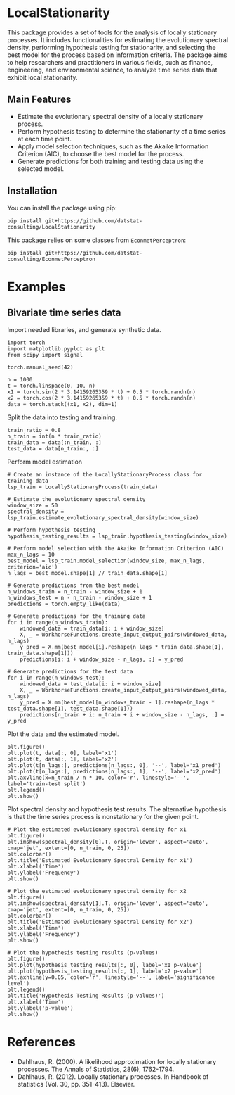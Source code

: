 # LocalStationarity

This package provides a set of tools for the analysis of locally stationary processes. It includes functionalities for estimating the evolutionary spectral density, performing hypothesis testing for stationarity, and selecting the best model for the process based on information criteria. The package aims to help researchers and practitioners in various fields, such as finance, engineering, and environmental science, to analyze time series data that exhibit local stationarity.

## Main Features

- Estimate the evolutionary spectral density of a locally stationary process.
- Perform hypothesis testing to determine the stationarity of a time series at each time point.
- Apply model selection techniques, such as the Akaike Information Criterion (AIC), to choose the best model for the process.
- Generate predictions for both training and testing data using the selected model.

## Installation

You can install the package using pip:
```
pip install git+https://github.com/datstat-consulting/LocalStationarity
```
This package relies on some classes from `EconmetPerceptron`:
```
pip install git+https://github.com/datstat-consulting/EconmetPerceptron
```

# Examples
## Bivariate time series data

Import needed libraries, and generate synthetic data.
```
import torch
import matplotlib.pyplot as plt
from scipy import signal

torch.manual_seed(42)

n = 1000
t = torch.linspace(0, 10, n)
x1 = torch.sin(2 * 3.14159265359 * t) + 0.5 * torch.randn(n)
x2 = torch.cos(2 * 3.14159265359 * t) + 0.5 * torch.randn(n)
data = torch.stack((x1, x2), dim=1)
```
Split the data into testing and training.
```
train_ratio = 0.8
n_train = int(n * train_ratio)
train_data = data[:n_train, :]
test_data = data[n_train:, :]
```
Perform model estimation
```
# Create an instance of the LocallyStationaryProcess class for training data
lsp_train = LocallyStationaryProcess(train_data)

# Estimate the evolutionary spectral density
window_size = 50
spectral_density = lsp_train.estimate_evolutionary_spectral_density(window_size)

# Perform hypothesis testing
hypothesis_testing_results = lsp_train.hypothesis_testing(window_size)

# Perform model selection with the Akaike Information Criterion (AIC)
max_n_lags = 10
best_model = lsp_train.model_selection(window_size, max_n_lags, criterion='aic')
n_lags = best_model.shape[1] // train_data.shape[1]

# Generate predictions from the best model
n_windows_train = n_train - window_size + 1
n_windows_test = n - n_train - window_size + 1
predictions = torch.empty_like(data)

# Generate predictions for the training data
for i in range(n_windows_train):
    windowed_data = train_data[i: i + window_size]
    X, _ = WorkhorseFunctions.create_input_output_pairs(windowed_data, n_lags)
    y_pred = X.mm(best_model[i].reshape(n_lags * train_data.shape[1], train_data.shape[1]))
    predictions[i: i + window_size - n_lags, :] = y_pred

# Generate predictions for the test data
for i in range(n_windows_test):
    windowed_data = test_data[i: i + window_size]
    X, _ = WorkhorseFunctions.create_input_output_pairs(windowed_data, n_lags)
    y_pred = X.mm(best_model[n_windows_train - 1].reshape(n_lags * test_data.shape[1], test_data.shape[1]))
    predictions[n_train + i: n_train + i + window_size - n_lags, :] = y_pred
```
Plot the data and the estimated model.
```
plt.figure()
plt.plot(t, data[:, 0], label='x1')
plt.plot(t, data[:, 1], label='x2')
plt.plot(t[n_lags:], predictions[n_lags:, 0], '--', label='x1_pred')
plt.plot(t[n_lags:], predictions[n_lags:, 1], '--', label='x2_pred')
plt.axvline(x=n_train / n * 10, color='r', linestyle='--', label='train-test split')
plt.legend()
plt.show()
```
Plot spectral density and hypothesis test results. The alternative hypothesis is that the time series process is nonstationary for the given point.
```
# Plot the estimated evolutionary spectral density for x1
plt.figure()
plt.imshow(spectral_density[0].T, origin='lower', aspect='auto', cmap='jet', extent=[0, n_train, 0, 25])
plt.colorbar()
plt.title('Estimated Evolutionary Spectral Density for x1')
plt.xlabel('Time')
plt.ylabel('Frequency')
plt.show()

# Plot the estimated evolutionary spectral density for x2
plt.figure()
plt.imshow(spectral_density[1].T, origin='lower', aspect='auto', cmap='jet', extent=[0, n_train, 0, 25])
plt.colorbar()
plt.title('Estimated Evolutionary Spectral Density for x2')
plt.xlabel('Time')
plt.ylabel('Frequency')
plt.show()

# Plot the hypothesis testing results (p-values)
plt.figure()
plt.plot(hypothesis_testing_results[:, 0], label='x1 p-value')
plt.plot(hypothesis_testing_results[:, 1], label='x2 p-value')
plt.axhline(y=0.05, color='r', linestyle='--', label='significance level')
plt.legend()
plt.title('Hypothesis Testing Results (p-values)')
plt.xlabel('Time')
plt.ylabel('p-value')
plt.show()
```
# References
- Dahlhaus, R. (2000). A likelihood approximation for locally stationary processes. The Annals of Statistics, 28(6), 1762-1794.
- Dahlhaus, R. (2012). Locally stationary processes. In Handbook of statistics (Vol. 30, pp. 351-413). Elsevier.
